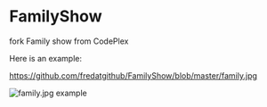 # FamilyShow
fork Family show from CodePlex

Here is an example:

https://github.com/fredatgithub/FamilyShow/blob/master/family.jpg

![family.jpg example](
https://github.com/fredatgithub/FamilyShow/blob/master/family.jpg)

